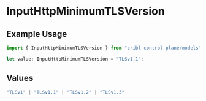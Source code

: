 # InputHttpMinimumTLSVersion

## Example Usage

```typescript
import { InputHttpMinimumTLSVersion } from "cribl-control-plane/models";

let value: InputHttpMinimumTLSVersion = "TLSv1.1";
```

## Values

```typescript
"TLSv1" | "TLSv1.1" | "TLSv1.2" | "TLSv1.3"
```